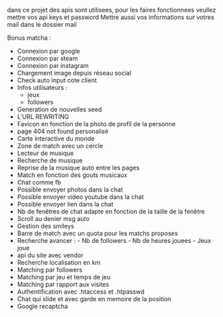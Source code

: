 dans ce projet des apis sont utilisees, pour les faires fonctionnees veullez mettre vos api keys et password
Mettre aussi vos informations sur votres mail dans le dossier mail

Bonus matcha : 

- Connexion par google
- Connexion par steam
- Connexion par instagram
- Chargement image depuis réseau social
- Check auto input cote client
- Infos utilisateurs : 
	- jeux
	- followers
- Generation de nouvelles seed
- L’URL REWRITING
- Favicon en fonction de la photo de profil de la personne
- page 404 not found personalisé
- Carte interactive du monde
- Zone de match avec un cercle
- Lecteur de musique
- Recherche de musique
- Reprise de la musique auto entre les pages
- Match en fonction des gouts musicaux
- Chat comme fb
- Possible envoyer photos dans la chat
- Possible envoyer video youtube dans la chat
- Possible envoyer lien dans la chat
- Nb de fenêtres de chat adapte en fonction de la taille de la fenêtre
- Scroll au denier msg auto
- Gestion des smileys
- Barre de match avec un quota pour les matchs proposes
- Recherche avancer :
        - Nb de followers
        - Nb de heures jouees
        - Jeux joue
- api du site avec vendor
- Recherche localisation en km
- Matching par followers
- Matching par jeu et temps de jeu
- Matching par rapport aux visites
- Authentification avec .htaccess et .htpasswd
- Chat qui slide et avec garde en memoire de la position
- Google recaptcha

